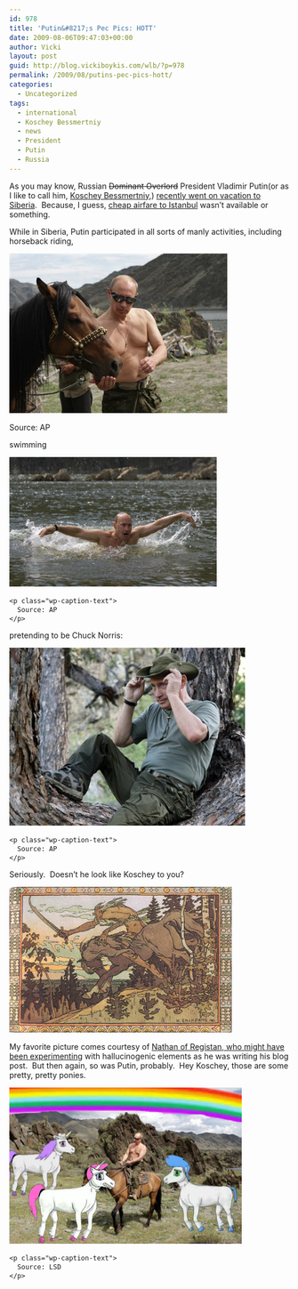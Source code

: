 ```yaml
---
id: 978
title: 'Putin&#8217;s Pec Pics: HOTT'
date: 2009-08-06T09:47:03+00:00
author: Vicki
layout: post
guid: http://blog.vickiboykis.com/wlb/?p=978
permalink: /2009/08/putins-pec-pics-hott/
categories:
  - Uncategorized
tags:
  - international
  - Koschey Bessmertniy
  - news
  - President
  - Putin
  - Russia
---
```

As you may know, Russian <span style="text-decoration: line-through;">Dominant Overlord</span> President Vladimir Putin(or as I like to call him, [Koschey Bessmertniy](http://www.oldrussia.net/koshchey.html),) [recently went on vacation to Siberia](http://www.siberianlight.net/putin-goes-topless-on-holiday-again/).  Because, I guess, [cheap airfare to Istanbul](http://english.pravda.ru/society/stories/03-07-2003/3211-turkey-0) wasn&#8217;t available or something.

While in Siberia, Putin participated in all sorts of manly activities, including horseback riding,

<div id="attachment_982" style="width: 402px" class="wp-caption aligncenter">
  <a href="https://raw.githubusercontent.com/veekaybee/wlb/gh-pages/assets/images/2009/08/putin.jpg"><img class="size-full wp-image-982" title="Russia Putin" src="https://raw.githubusercontent.com/veekaybee/wlb/gh-pages/assets/images/2009/08/putin.jpg" alt="Russia Putin" width="392" height="287" /></a>
  
  <p class="wp-caption-text">
    Source: AP
  </p>
</div>

<p style="text-align: center;">
  <p>
    swimming
  </p>
  
  <div id="attachment_983" style="width: 383px" class="wp-caption aligncenter">
    <a href="https://raw.githubusercontent.com/veekaybee/wlb/gh-pages/assets/images/2009/08/swimming.jpg"><img class="size-full wp-image-983" title="APTOPIX Russia Putin" src="https://raw.githubusercontent.com/veekaybee/wlb/gh-pages/assets/images/2009/08/swimming.jpg" alt="APTOPIX Russia Putin" width="373" height="233" /></a>
    
    <p class="wp-caption-text">
      Source: AP
    </p>
  </div>
  
  <p>
    pretending to be Chuck Norris:
  </p>
  
  <div id="attachment_984" style="width: 434px" class="wp-caption aligncenter">
    <a href="https://raw.githubusercontent.com/veekaybee/wlb/gh-pages/assets/images/2009/08/norris.jpg"><img class="size-full wp-image-984" title="Russia Putin" src="https://raw.githubusercontent.com/veekaybee/wlb/gh-pages/assets/images/2009/08/norris.jpg" alt="Russia Putin" width="424" height="320" /></a>
    
    <p class="wp-caption-text">
      Source: AP
    </p>
  </div>
  
  <p style="text-align: left;">
    Seriously.  Doesn&#8217;t he look like Koschey to you?
  </p>
  
  <p style="text-align: left;">
    <a href="https://raw.githubusercontent.com/veekaybee/wlb/gh-pages/assets/images/2009/08/koshchey.jpg"><img class="aligncenter size-full wp-image-985" title="koshchey" src="https://raw.githubusercontent.com/veekaybee/wlb/gh-pages/assets/images/2009/08/koshchey.jpg" alt="koshchey" width="400" height="262" /></a>
  </p>
  
  <p>
    My favorite picture comes courtesy of <a href="http://www.registan.net/index.php/2009/08/05/and-he-had-the-best-time-ever-pectoralis-major/">Nathan of Registan, who might have been experimenting</a> with hallucinogenic elements as he was writing his blog post.  But then again, so was Putin, probably.  Hey Koschey, those are some pretty, pretty ponies.
  </p>
  
  <div id="attachment_979" style="width: 428px" class="wp-caption aligncenter">
    <a href="https://raw.githubusercontent.com/veekaybee/wlb/gh-pages/assets/images/2009/08/putin_planet_unicorn.jpg"><img class="size-full wp-image-979" title="putin_planet_unicorn" src="https://raw.githubusercontent.com/veekaybee/wlb/gh-pages/assets/images/2009/08/putin_planet_unicorn.jpg" alt="putin_planet_unicorn" width="418" height="281" /></a>
    
    <p class="wp-caption-text">
      Source: LSD
    </p>
  </div>